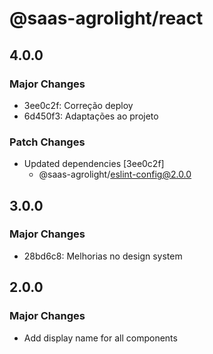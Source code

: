 # @saas-agrolight/react

## 4.0.0

### Major Changes

- 3ee0c2f: Correção deploy
- 6d450f3: Adaptações ao projeto

### Patch Changes

- Updated dependencies [3ee0c2f]
  - @saas-agrolight/eslint-config@2.0.0

## 3.0.0

### Major Changes

- 28bd6c8: Melhorias no design system

## 2.0.0

### Major Changes

- Add display name for all components
